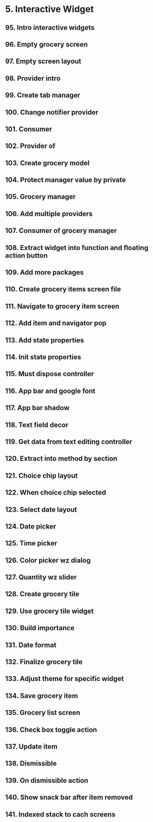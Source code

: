 # 5. Interactive Widget

## 95. Intro interactive widgets
## 96. Empty grocery screen
## 97. Empty screen layout
## 98. Provider intro
## 99. Create tab manager
## 100. Change notifier provider
## 101. Consumer
## 102. Provider of
## 103. Create grocery model
## 104. Protect manager value by private
## 105. Grocery manager
## 106. Add multiple providers
## 107. Consumer of grocery manager
## 108. Extract widget into function and floating action button
## 109. Add more packages
## 110. Create grocery items screen file
## 111. Navigate to grocery item screen
## 112. Add item and navigator pop
## 113. Add state properties
## 114. Init state properties
## 115. Must dispose controller
## 116. App bar and google font
## 117. App bar shadow
## 118. Text field decor
## 119. Get data from text editing controller
## 120. Extract into method by section
## 121. Choice chip layout
## 122. When choice chip selected
## 123. Select date layout
## 124. Date picker
## 125. Time picker
## 126. Color picker wz dialog
## 127. Quantity wz slider
## 128. Create grocery tile
## 129. Use grocery tile widget
## 130. Build importance
## 131. Date format
## 132. Finalize grocery tile
## 133. Adjust theme for specific widget
## 134. Save grocery item
## 135. Grocery list screen
## 136. Check box toggle action
## 137. Update item
## 138. Dismissible
## 139. On dismissible action
## 140. Show snack bar after item removed
## 141. Indexed stack to cach screens